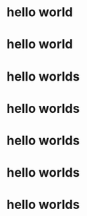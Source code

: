 # hello world
# hello world
# hello worlds
# hello worlds
# hello worlds
# hello worlds
# hello worlds
